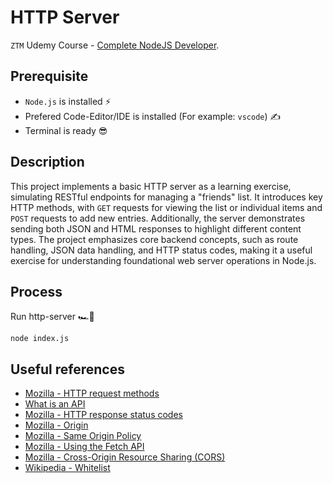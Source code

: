 # HTTP Server

`ZTM` Udemy Course - [Complete NodeJS Developer](https://www.udemy.com/course/complete-nodejs-developer-zero-to-mastery).

## Prerequisite

- `Node.js` is installed ⚡
- Prefered Code-Editor/IDE is installed (For example: `vscode`) ✍
- Terminal is ready 😎

## Description

This project implements a basic HTTP server as a learning exercise, simulating RESTful endpoints for managing a "friends" list. It introduces key HTTP methods, with `GET` requests for viewing the list or individual items and `POST` requests to add new entries. Additionally, the server demonstrates sending both JSON and HTML responses to highlight different content types. The project emphasizes core backend concepts, such as route handling, JSON data handling, and HTTP status codes, making it a useful exercise for understanding foundational web server operations in Node.js.

## Process

Run http-server 🏎️💨

```shell
node index.js
```

## Useful references

- [Mozilla - HTTP request methods](https://developer.mozilla.org/en-US/docs/Web/HTTP/Methods)
- [What is an API](https://www.mulesoft.com/api/what-is-an-api)
- [Mozilla - HTTP response status codes](https://developer.mozilla.org/en-US/docs/Web/HTTP/Status)
- [Mozilla - Origin](https://developer.mozilla.org/en-US/docs/Glossary/Origin)
- [Mozilla - Same Origin Policy](https://developer.mozilla.org/en-US/docs/Web/Security/Same-origin_policy)
- [Mozilla - Using the Fetch API](https://developer.mozilla.org/en-US/docs/Web/API/Fetch_API/Using_Fetch)
- [Mozilla - Cross-Origin Resource Sharing (CORS)](https://developer.mozilla.org/en-US/docs/Web/HTTP/CORS)
- [Wikipedia - Whitelist](https://en.wikipedia.org/wiki/Whitelist)